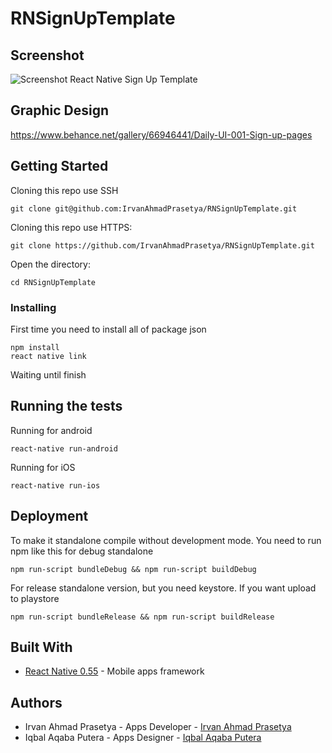 # RNSignUpTemplate

## Screenshot
![Screenshot React Native Sign Up Template](https://raw.githubusercontent.com/IrvanAhmadPrasetya/RNSignUpTemplate/master/Screenshot.PNG)

## Graphic Design
https://www.behance.net/gallery/66946441/Daily-UI-001-Sign-up-pages

## Getting Started

Cloning this repo use SSH
```
git clone git@github.com:IrvanAhmadPrasetya/RNSignUpTemplate.git
```

Cloning this repo use HTTPS:
```
git clone https://github.com/IrvanAhmadPrasetya/RNSignUpTemplate.git
```

Open the directory:
```
cd RNSignUpTemplate
```

### Installing

First time you need to install all of package json

```
npm install
react native link
```

Waiting until finish

## Running the tests

Running for android
```
react-native run-android
```
Running for iOS
```
react-native run-ios
```

## Deployment

To make it standalone compile without development mode. You need to run npm like this for debug standalone
```
npm run-script bundleDebug && npm run-script buildDebug
```
For release standalone version, but you need keystore. If you want upload to playstore
```
npm run-script bundleRelease && npm run-script buildRelease
```

## Built With

* [React Native 0.55](http://facebook.github.io/react-native/releases/0.55/) - Mobile apps framework

## Authors
- Irvan Ahmad Prasetya - Apps Developer - [Irvan Ahmad Prasetya](https://github.com/IrvanAhmadPrasetya)
- Iqbal Aqaba Putera - Apps Designer - [Iqbal Aqaba Putera](https://www.behance.net/iqbaldesig4a5c)

